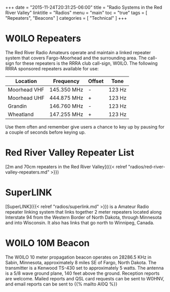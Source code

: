 +++
date = "2015-11-24T20:31:25-06:00"
title = "Radio Systems in the Red River Valley"
linktitle = "Radios"
menu = "main"
toc = "true"
tags = [ "Repeaters", "Beacons" ]
categories = [ "Technical" ]
+++

# W0ILO Repeaters

The Red River Radio Amateurs operate and maintain a linked repeater system
that covers Fargo-Moorhead and the surrounding area. The call-sign for these
repeaters is the RRRA club call-sign, W0ILO. <!--more--> The following 
RRRA sponsored repeaters available for use:

Location | Frequency | Offset | Tone
---------|-----------|--------|------
Moorhead VHF | 145.350 MHz | - | 123 Hz
Moorhead UHF | 444.875 MHz | + | 123 Hz
Grandin | 146.760 MHz | - | 123 Hz
Wheatland | 147.255 MHz | + | 123 Hz

Use them often and remember give users a chance to key up by pausing for a
couple of seconds before keying up.

# Red River Valley Repeater List

[2m and 70cm repeaters in the Red River Valley]({{< relref "radios/red-river-valley-repeaters.md" >}})

# SuperLINK

[SuperLINK]({{< relref "radios/superlink.md" >}}) is a Amateur Radio
repeater linking system that links together 2 meter repeaters located
along Interstate 94 from the Western Border of North Dakota, through
Minnesota and into Wisconsin. It also has links that go north to
Winnipeg, Canada.

# W0ILO 10M Beacon

The W0ILO 10 meter propagation beacon operates on 28286.5 KHz in Sabin,
Minnesota, approximately 8 miles SE of Fargo, North Dakota. The transmitter is
a Kenwood TS-430 set to approximately 5 watts. The antenna is a 5/8 wave
ground plane, 140 feet above the ground. Reception reports are welcome. Mailed
reports and QSL card requests can be sent to W0HNV, and email reports can be
sent to {{% mailto AI0Q %}}
